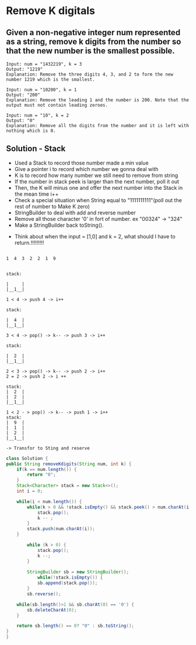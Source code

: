 # Remove K digitals

## Given a non-negative integer num represented as a string, remove k digits from the number so that the new number is the smallest possible.

```
Input: num = "1432219", k = 3
Output: "1219"
Explanation: Remove the three digits 4, 3, and 2 to form the new number 1219 which is the smallest.
```

```
Input: num = "10200", k = 1
Output: "200"
Explanation: Remove the leading 1 and the number is 200. Note that the output must not contain leading zeroes.
```


```
Input: num = "10", k = 2
Output: "0"
Explanation: Remove all the digits from the number and it is left with nothing which is 0.
```

## Solution - Stack

- Used a Stack to record those number made a min value
- Give a pointer i to record which number we gonna deal with
- K is to record how many number we still need to remove from string
- If the number in stack peek is larger than the next number, poll it out
- Then, the K will minus one and offer the next number into the Stack in the mean time i++
- Check a special situation when String equal to "1111111111"(poll out the rest of number to Make K zero)
- StringBuilder to deal with add and reverse number
- Remove all those character '0' in fort of number. ex "00324" -> "324"
- Make a StringBuilder back toString().
* Think about when the input = [1,0] and k = 2, what should I have to return.!!!!!!!!!


```

1  4  3  2  2  1  9


stack:

|     |
|__1__|

1 < 4 -> push 4 -> i++

stack:

|  4  |
|__1__|

3 < 4 -> pop() -> k-- -> push 3 -> i++

stack:

|  2  |
|__1__|

2 < 3 -> pop() -> k-- -> push 2 -> i++
2 = 2 -> push 2 -> i ++

stack:
|  2  |
|  2  |
|__1__|

1 < 2 - > pop() -> k-- -> push 1 -> i++
stack:
|  9  |
|  1  |
|  2  |
|__1__|

-> Transfor to Sting and reserve

```

```java
class Solution {
public String removeKdigits(String num, int k) {
    if(k == num.length()) {
        return "0";
    }
    Stack<Character> stack = new Stack<>();
    int i = 0;

    while(i < num.length()) {    
        while(k > 0 && !stack.isEmpty() && stack.peek() > num.charAt(i)) {
            stack.pop();
            k -- ;
        }
        stack.push(num.charAt(i));
    }

        while (k > 0) {
            stack.pop();
            k --;
        }
        
        StringBuilder sb = new StringBuilder();
            while(!stack.isEmpty()) {
            sb.append(stack.pop());
        }
        sb.reverse();

    while(sb.length()>1 && sb.charAt(0) == '0') {
        sb.deleteCharAt(0);
    }

    return sb.length() == 0? "0" : sb.toString();  
}
}
```